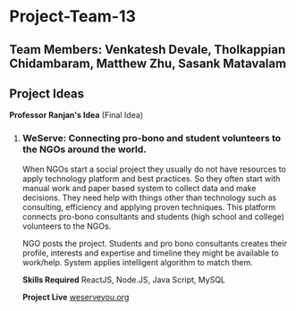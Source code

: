 # Project-Team-13
## Team Members: Venkatesh Devale, Tholkappian Chidambaram, Matthew Zhu, Sasank Matavalam
## Project Ideas


**Professor Ranjan's Idea** (Final Idea)

1. ### WeServe: Connecting  pro-bono and student volunteers to the NGOs around the world.

   When NGOs start a social project they usually do not have resources to apply technology platform and best practices. So they often  start with manual work and paper based system to collect  data and make decisions. They need help with things other than technology such as consulting, efficiency and applying proven techniques. This platform connects pro-bono consultants and students (high  school and college) volunteers to the NGOs.
   
   NGO posts the project. Students and pro  bono consultants creates their profile, interests and expertise and timeline they might be available to work/help. System applies intelligent algorithm to match them.
   
   **Skills Required** ReactJS, Node.JS, Java Script, MySQL
   
   **Project Live** [weserveyou.org](http://weserveyou.org/)
 
